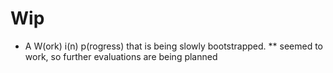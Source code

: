 # Wip
* A W(ork) i(n) p(rogress) that is being slowly bootstrapped.
** seemed to work, so further evaluations are being planned
